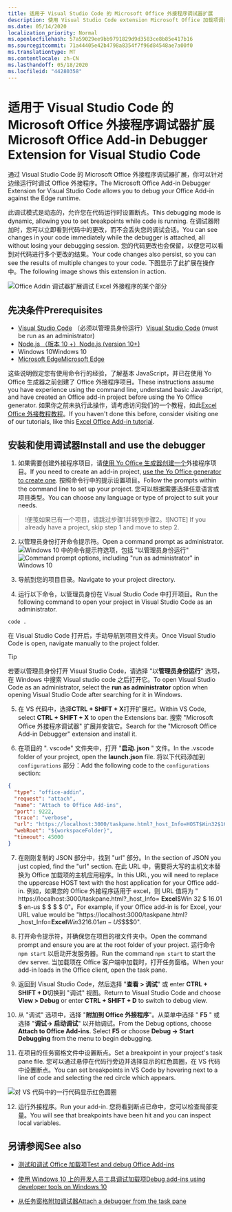```yaml
---
title: 适用于 Visual Studio Code 的 Microsoft Office 外接程序调试器扩展
description: 使用 Visual Studio Code extension Microsoft Office 加载项调试器调试 Office 外接程序。
ms.date: 05/14/2020
localization_priority: Normal
ms.openlocfilehash: 57a59029ee9bb9791829d9d3583ce8b85e417b16
ms.sourcegitcommit: 71a44405e42b4798a8354f7f96d84548ae7a00f0
ms.translationtype: MT
ms.contentlocale: zh-CN
ms.lasthandoff: 05/18/2020
ms.locfileid: "44280358"
---
```

# <a name="microsoft-office-add-in-debugger-extension-for-visual-studio-code"></a><span data-ttu-id="062ed-103">适用于 Visual Studio Code 的 Microsoft Office 外接程序调试器扩展</span><span class="sxs-lookup"><span data-stu-id="062ed-103">Microsoft Office Add-in Debugger Extension for Visual Studio Code</span></span>

<span data-ttu-id="062ed-104">通过 Visual Studio Code 的 Microsoft Office 外接程序调试器扩展，你可以针对边缘运行时调试 Office 外接程序。</span><span class="sxs-lookup"><span data-stu-id="062ed-104">The Microsoft Office Add-in Debugger Extension for Visual Studio Code allows you to debug your Office Add-in against the Edge runtime.</span></span>

<span data-ttu-id="062ed-105">此调试模式是动态的，允许您在代码运行时设置断点。</span><span class="sxs-lookup"><span data-stu-id="062ed-105">This debugging mode is dynamic, allowing you to set breakpoints while code is running.</span></span> <span data-ttu-id="062ed-106">在调试器附加时，您可以立即看到代码中的更改，而不会丢失您的调试会话。</span><span class="sxs-lookup"><span data-stu-id="062ed-106">You can see changes in your code immediately while the debugger is attached, all without losing your debugging session.</span></span> <span data-ttu-id="062ed-107">您的代码更改也会保留，以便您可以看到对代码进行多个更改的结果。</span><span class="sxs-lookup"><span data-stu-id="062ed-107">Your code changes also persist, so you can see the results of multiple changes to your code.</span></span> <span data-ttu-id="062ed-108">下图显示了此扩展在操作中。</span><span class="sxs-lookup"><span data-stu-id="062ed-108">The following image shows this extension in action.</span></span>

![Office Addin 调试器扩展调试 Excel 外接程序的某个部分](../images/vs-debugger-extension-for-office-addins.jpg)

## <a name="prerequisites"></a><span data-ttu-id="062ed-110">先决条件</span><span class="sxs-lookup"><span data-stu-id="062ed-110">Prerequisites</span></span>

- <span data-ttu-id="062ed-111">[Visual Studio Code](https://code.visualstudio.com/) （必须以管理员身份运行）</span><span class="sxs-lookup"><span data-stu-id="062ed-111">[Visual Studio Code](https://code.visualstudio.com/) (must be run as an administrator)</span></span>
- [<span data-ttu-id="062ed-112">Node.js （版本 10 +）</span><span class="sxs-lookup"><span data-stu-id="062ed-112">Node.js (version 10+)</span></span>](https://nodejs.org/)
- <span data-ttu-id="062ed-113">Windows 10</span><span class="sxs-lookup"><span data-stu-id="062ed-113">Windows 10</span></span>
- [<span data-ttu-id="062ed-114">Microsoft Edge</span><span class="sxs-lookup"><span data-stu-id="062ed-114">Microsoft Edge</span></span>](https://www.microsoft.com/edge)

<span data-ttu-id="062ed-115">这些说明假定您有使用命令行的经验，了解基本 JavaScript，并已在使用 Yo Office 生成器之前创建了 Office 外接程序项目。</span><span class="sxs-lookup"><span data-stu-id="062ed-115">These instructions assume you have experience using the command line, understand basic JavaScript, and have created an Office add-in project before using the Yo Office generator.</span></span> <span data-ttu-id="062ed-116">如果你之前未执行此操作，请考虑访问我们的一个教程，如此[Excel Office 外接教程教程](../tutorials/excel-tutorial.md)。</span><span class="sxs-lookup"><span data-stu-id="062ed-116">If you haven't done this before, consider visiting one of our tutorials, like this [Excel Office Add-in tutorial](../tutorials/excel-tutorial.md).</span></span>

## <a name="install-and-use-the-debugger"></a><span data-ttu-id="062ed-117">安装和使用调试器</span><span class="sxs-lookup"><span data-stu-id="062ed-117">Install and use the debugger</span></span>

1. <span data-ttu-id="062ed-118">如果需要创建外接程序项目，请[使用 Yo Office 生成器创建一个](https://docs.microsoft.com/office/dev/add-ins/quickstarts/excel-quickstart-jquery?tabs=yeomangenerator)外接程序项目。</span><span class="sxs-lookup"><span data-stu-id="062ed-118">If you need to create an add-in project, [use the Yo Office generator to create one](https://docs.microsoft.com/office/dev/add-ins/quickstarts/excel-quickstart-jquery?tabs=yeomangenerator).</span></span> <span data-ttu-id="062ed-119">按照命令行中的提示设置项目。</span><span class="sxs-lookup"><span data-stu-id="062ed-119">Follow the prompts within the command line to set up your project.</span></span> <span data-ttu-id="062ed-120">您可以根据需要选择任意语言或项目类型。</span><span class="sxs-lookup"><span data-stu-id="062ed-120">You can choose any language or type of project to suit your needs.</span></span>

> <span data-ttu-id="062ed-121">!便笺如果已有一个项目，请跳过步骤1并转到步骤2。</span><span class="sxs-lookup"><span data-stu-id="062ed-121">![NOTE] If you already have a project, skip step 1 and move to step 2.</span></span>

2. <span data-ttu-id="062ed-122">以管理员身份打开命令提示符。</span><span class="sxs-lookup"><span data-stu-id="062ed-122">Open a command prompt as administrator.</span></span>
   <span data-ttu-id="062ed-123">![Windows 10 中的命令提示符选项，包括 "以管理员身份运行"](../images/run-as-administrator-vs-code.jpg)</span><span class="sxs-lookup"><span data-stu-id="062ed-123">![Command prompt options, including "run as administrator" in Windows 10](../images/run-as-administrator-vs-code.jpg)</span></span>

3. <span data-ttu-id="062ed-124">导航到您的项目目录。</span><span class="sxs-lookup"><span data-stu-id="062ed-124">Navigate to your project directory.</span></span>

4. <span data-ttu-id="062ed-125">运行以下命令，以管理员身份在 Visual Studio Code 中打开项目。</span><span class="sxs-lookup"><span data-stu-id="062ed-125">Run the following command to open your project in Visual Studio Code as an administrator.</span></span>

```command&nbsp;line
code .
```

<span data-ttu-id="062ed-126">在 Visual Studio Code 打开后，手动导航到项目文件夹。</span><span class="sxs-lookup"><span data-stu-id="062ed-126">Once Visual Studio Code is open, navigate manually to the project folder.</span></span>

> [!TIP]
> <span data-ttu-id="062ed-127">若要以管理员身份打开 Visual Studio Code，请选择 "以**管理员身份运行**" 选项，在 Windows 中搜索 Visual studio code 之后打开它。</span><span class="sxs-lookup"><span data-stu-id="062ed-127">To open Visual Studio Code as an administrator, select the **run as administrator** option when opening Visual Studio Code after searching for it in Windows.</span></span>

5. <span data-ttu-id="062ed-128">在 VS 代码中，选择**CTRL + SHIFT + X**打开扩展栏。</span><span class="sxs-lookup"><span data-stu-id="062ed-128">Within VS Code, select **CTRL + SHIFT + X** to open the Extensions bar.</span></span> <span data-ttu-id="062ed-129">搜索 "Microsoft Office 外接程序调试器" 扩展并安装它。</span><span class="sxs-lookup"><span data-stu-id="062ed-129">Search for the "Microsoft Office Add-in Debugger" extension and install it.</span></span>

6. <span data-ttu-id="062ed-130">在项目的 ". vscode" 文件夹中，打开 "**启动. json** " 文件。</span><span class="sxs-lookup"><span data-stu-id="062ed-130">In the .vscode folder of your project, open the **launch.json** file.</span></span> <span data-ttu-id="062ed-131">将以下代码添加到 `configurations` 部分：</span><span class="sxs-lookup"><span data-stu-id="062ed-131">Add the following code to the `configurations` section:</span></span>

```JSON
{
  "type": "office-addin",
  "request": "attach",
  "name": "Attach to Office Add-ins",
  "port": 9222,
  "trace": "verbose",
  "url": "https://localhost:3000/taskpane.html?_host_Info=HOST$Win32$16.01$en-US$$$$0",
  "webRoot": "${workspaceFolder}",
  "timeout": 45000
}
```

7. <span data-ttu-id="062ed-132">在刚刚复制的 JSON 部分中，找到 "url" 部分。</span><span class="sxs-lookup"><span data-stu-id="062ed-132">In the section of JSON you just copied, find the "url" section.</span></span> <span data-ttu-id="062ed-133">在此 URL 中，需要将大写的主机文本替换为 Office 加载项的主机应用程序。</span><span class="sxs-lookup"><span data-stu-id="062ed-133">In this URL, you will need to replace the uppercase HOST text with the host application for your Office add-in.</span></span> <span data-ttu-id="062ed-134">例如，如果您的 Office 外接程序适用于 excel，则 URL 值将为 " https://localhost:3000/taskpane.html?_host_Info= <strong>Excel</strong>$Win 32 $ 16.01 $ en-us $ \$ \$ \$ 0"。</span><span class="sxs-lookup"><span data-stu-id="062ed-134">For example, if your Office add-in is for Excel, your URL value would be "https://localhost:3000/taskpane.html?_host_Info=<strong>Excel</strong>$Win32$16.01$en-US$\$\$\$0".</span></span>

8. <span data-ttu-id="062ed-135">打开命令提示符，并确保您在项目的根文件夹中。</span><span class="sxs-lookup"><span data-stu-id="062ed-135">Open the command prompt and ensure you are at the root folder of your project.</span></span> <span data-ttu-id="062ed-136">运行命令 `npm start` 以启动开发服务器。</span><span class="sxs-lookup"><span data-stu-id="062ed-136">Run the command `npm start` to start the dev server.</span></span> <span data-ttu-id="062ed-137">当加载项在 Office 客户端中加载时，打开任务窗格。</span><span class="sxs-lookup"><span data-stu-id="062ed-137">When your add-in loads in the Office client, open the task pane.</span></span>

9. <span data-ttu-id="062ed-138">返回到 Visual Studio Code，然后选择 "**查看 > 调试**" 或 enter **CTRL + SHIFT + D**切换到 "调试" 视图。</span><span class="sxs-lookup"><span data-stu-id="062ed-138">Return to Visual Studio Code and choose **View > Debug** or enter **CTRL + SHIFT + D** to switch to debug view.</span></span>

10. <span data-ttu-id="062ed-139">从 "调试" 选项中，选择 "**附加到 Office 外接程序**"。从菜单中选择 " **F5** " 或选择 "**调试-> 启动调试**" 以开始调试。</span><span class="sxs-lookup"><span data-stu-id="062ed-139">From the Debug options, choose **Attach to Office Add-ins**. Select **F5** or choose **Debug -> Start Debugging** from the menu to begin debugging.</span></span>

11. <span data-ttu-id="062ed-140">在项目的任务窗格文件中设置断点。</span><span class="sxs-lookup"><span data-stu-id="062ed-140">Set a breakpoint in your project's task pane file.</span></span> <span data-ttu-id="062ed-141">您可以通过悬停在代码行旁边并选择显示的红色圆圈，在 VS 代码中设置断点。</span><span class="sxs-lookup"><span data-stu-id="062ed-141">You can set breakpoints in VS Code by hovering next to a line of code and selecting the red circle which appears.</span></span>

![对 VS 代码中的一行代码显示红色圆圈](../images/set-breakpoint.jpg)

12. <span data-ttu-id="062ed-143">运行外接程序。</span><span class="sxs-lookup"><span data-stu-id="062ed-143">Run your add-in.</span></span> <span data-ttu-id="062ed-144">您将看到断点已命中，您可以检查局部变量。</span><span class="sxs-lookup"><span data-stu-id="062ed-144">You will see that breakpoints have been hit and you can inspect local variables.</span></span>

## <a name="see-also"></a><span data-ttu-id="062ed-145">另请参阅</span><span class="sxs-lookup"><span data-stu-id="062ed-145">See also</span></span>

* [<span data-ttu-id="062ed-146">测试和调试 Office 加载项</span><span class="sxs-lookup"><span data-stu-id="062ed-146">Test and debug Office Add-ins</span></span>](test-debug-office-add-ins.md)

* [<span data-ttu-id="062ed-147">使用 Windows 10 上的开发人员工具调试加载项</span><span class="sxs-lookup"><span data-stu-id="062ed-147">Debug add-ins using developer tools on Windows 10</span></span>](debug-add-ins-using-f12-developer-tools-on-windows-10.md)

* [<span data-ttu-id="062ed-148">从任务窗格附加调试器</span><span class="sxs-lookup"><span data-stu-id="062ed-148">Attach a debugger from the task pane</span></span>](attach-debugger-from-task-pane.md)
